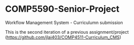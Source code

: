 # COMP5590-Senior-Project
Workflow Management System - Curriculumn submission

This is the second iteration of a previous assignment/project (https://github.com/jlai403/COMP4511-Curriculum_CMS)
